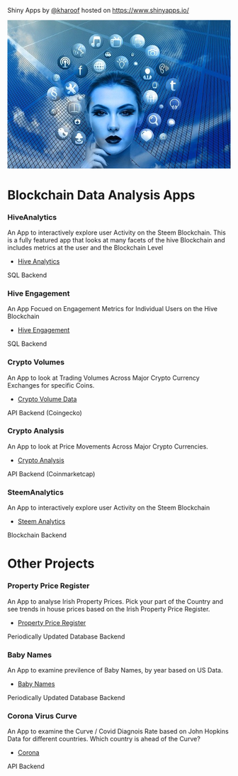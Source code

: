Shiny Apps by <a href="https://github.com/kharoof/">@kharoof</a> hosted on <a href="https://www.shinyapps.io/">https://www.shinyapps.io/</a>

![](https://github.com/kharoof/Shiny-App-List/blob/main/woman-ga8f1d430e_640.jpg)

# Blockchain Data Analysis Apps

### HiveAnalytics
An App to interactively explore user Activity on the Steem Blockchain. This is a fully featured app that looks at many facets of the hive Blockchain and includes metrics at the user and the Blockchain Level
* <a href="https://eroche.shinyapps.io/HiveAnalytics/">Hive Analytics</a>

SQL Backend

### Hive Engagement
An App Focued on Engagement Metrics for Individual Users on the Hive Blockchain
* <a href="https://eroche.shinyapps.io/HiveEngagement/">Hive Engagement</a>

SQL Backend

### Crypto Volumes
An App to look at Trading Volumes Across Major Crypto Currency Exchanges for specific Coins.
* <a href="https://eroche.shinyapps.io/CryptoVolumes/">Crypto Volume Data</a>

API Backend (Coingecko)

### Crypto Analysis
An App to look at Price Movements Across Major Crypto Currencies.
* <a href="https://eroche.shinyapps.io/CryptoAnalysis/">Crypto Analysis</a>

API Backend (Coinmarketcap)

### SteemAnalytics
An App to interactively explore user Activity on the Steem Blockchain
* <a href="https://eroche.shinyapps.io/SteemAnalytics/">Steem Analytics</a>

Blockchain Backend


# Other Projects

### Property Price Register
An App to analyse Irish Property Prices. Pick your part of the Country and see trends in house prices based on the Irish Property Price Register.
* <a href="https://eroche.shinyapps.io/propertypriceregister/">Property Price Register</a>

Periodically Updated Database Backend

### Baby Names
An App to examine previlence of Baby Names, by year based on US Data. 
* <a href="https://eroche.shinyapps.io/babynames">Baby Names</a>

Periodically Updated Database Backend

### Corona Virus Curve
An App to examine the Curve / Covid Diagnois Rate based on John Hopkins Data for different countries. Which country is ahead of the Curve?
* <a href="https://eroche.shinyapps.io/CoRona/">Corona</a>

API Backend


